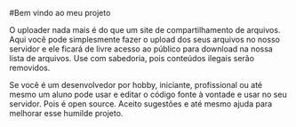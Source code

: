#Bem vindo ao meu projeto

O uploader nada mais é do que um site de compartilhamento de arquivos. Aqui você pode simplesmente
fazer o upload dos seus arquivos no nosso servidor e ele ficará de livre acesso ao público para download na nossa lista de arquivos.
Use com sabedoria, pois conteúdos ilegais serão removidos.

Se você é um desenvolvedor por hobby, iniciante, profissional ou até mesmo um aluno pode usar e editar o código fonte à vontade e usar no seu servidor. Pois é open source. Aceito sugestões e até mesmo ajuda para melhorar esse humilde projeto.
